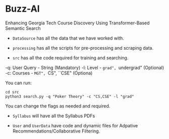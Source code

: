 # Buzz-AI

Enhancing Georgia Tech Course Discovery Using Transformer-Based Semantic Search


- `DataSource` has all the data that we have worked with.

- `processing` has all the scripts for pre-processing and scraping data.

- `src` has all the code required for training and searching.

-q: User Query - String (Mandatory)
-l: Level - ``grad", ``undergrad" (Optional)
-c: Courses - ``MGT", ``CS", ``CSE" (Optiona)

You can run:

```
cd src 
python3 search.py -q "Poker Theory" -c "CS,CSE" -l "grad"
```

You can change the flags as needed and required.

- `Syllabus` will have all the Syllabus PDFs

- `User` and `UserData` have code and dynamic files for Adpative Recommendations/Collaborative Filtering.
